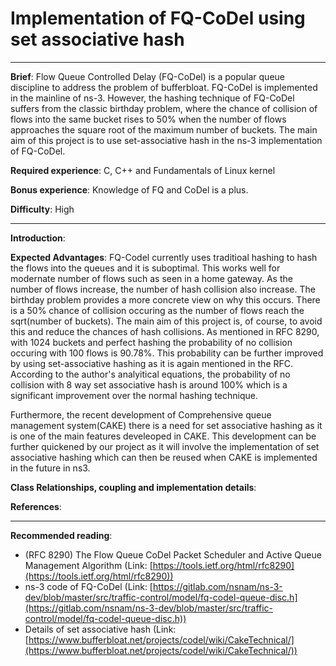 # Implementation of FQ-CoDel using set associative hash
---
**Brief**: Flow Queue Controlled Delay (FQ-CoDel) is a popular queue discipline to address the
problem of bufferbloat. FQ-CoDel is implemented in the mainline of ns-3. However, the
hashing technique of FQ-CoDel suffers from the classic birthday problem, where the chance
of collision of flows into the same bucket rises to 50% when the number of flows approaches
the square root of the maximum number of buckets. The main aim of this project is to use
set-associative hash in the ns-3 implementation of FQ-CoDel.

**Required experience**: C, C++ and Fundamentals of Linux kernel

**Bonus experience**: Knowledge of FQ and CoDel is a plus.

**Difficulty**: High

---

**Introduction**:

**Expected Advantages**: FQ-Codel currently uses traditioal hashing to hash the flows into the queues and it is suboptimal. This works well for modernate number of flows such as seen in a home gateway. As the number of flows increase, the number of hash collision also increase. The birthday problem provides a more concrete view on why this occurs. There is a 50% chance of collision occuring as the number of flows reach the sqrt(number of buckets). The main aim of this project is, of course, to avoid this and reduce the chances of hash collisions. As mentioned in RFC 8290, with 1024 buckets and perfect hashing the probability of no collision occuring with 100 flows is 90.78%. This probability can be further improved by using set-associative hashing as it is again mentioned in the RFC. According to the author's analyitical equations, the probability of no collision with 8 way set associative hash is around 100% which is a significant improvement over the normal hashing technique. 

Furthermore, the recent development of Comprehensive queue management system(CAKE) there is a need for set associative hashing as it is one of the main features develeoped in CAKE. This development can be further quickened by our project as it will involve the implementation of set associative hashing which can then be reused when CAKE is implemented in the future in ns3.  

**Class Relationships, coupling and implementation details**: 

**References**: 

---
**Recommended reading**:
* (RFC 8290) The Flow Queue CoDel Packet Scheduler and Active Queue Management Algorithm (Link: [https://tools.ietf.org/html/rfc8290](https://tools.ietf.org/html/rfc8290))
* ns-3 code of FQ-CoDel (Link: [https://gitlab.com/nsnam/ns-3-dev/blob/master/src/traffic-control/model/fq-codel-queue-disc.h](https://gitlab.com/nsnam/ns-3-dev/blob/master/src/traffic-control/model/fq-codel-queue-disc.h))
* Details of set associative hash (Link: [https://www.bufferbloat.net/projects/codel/wiki/CakeTechnical/](https://www.bufferbloat.net/projects/codel/wiki/CakeTechnical/))
